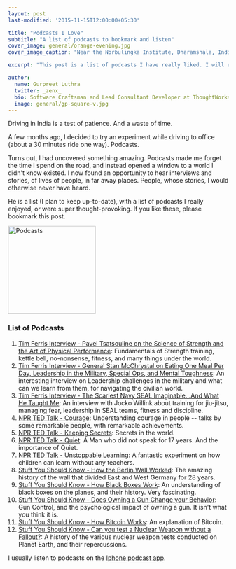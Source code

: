 ```yaml
---
layout: post
last-modified: '2015-11-15T12:00:00+05:30'

title: "Podcasts I Love"
subtitle: "A list of podcasts to bookmark and listen"
cover_image: general/orange-evening.jpg
cover_image_caption: "Near the Norbulingka Institute, Dharamshala, India"

excerpt: "This post is a list of podcasts I have really liked. I will update this post as I find more podcasts I like, so do consider bookmarking it."

author:
  name: Gurpreet Luthra
  twitter: _zenx_
  bio: Software Craftsman and Lead Consultant Developer at ThoughtWorks
  image: general/gp-square-v.jpg
---
```


Driving in India is a test of patience. And a waste of time.

A few months ago, I decided to try an experiment while driving to office (about a 30 minutes ride one way).
Podcasts.

Turns out, I had uncovered something amazing. Podcasts made me forget the time I spend on the road, and instead opened a window to a world I didn't know existed.
I now found an opportunity to hear interviews and stories, of lives of people, in far away places.
People, whose stories, I would otherwise never have heard.


He is a list (I plan to keep up-to-date), with a list of podcasts I really enjoyed, or were super thought-provoking. If you like these, please bookmark this post.

<img src="http://englishminds.co.uk/wp-content/uploads/2014/06/Podcast.jpg" alt="Podcasts" style="width: 200px;"/>

### List of Podcasts

1. [Tim Ferris Interview - Pavel Tsatsouline on the Science of Strength and the Art of Physical Performance](http://fourhourworkweek.com/2015/01/15/pavel-tsatsouline/):
Fundamentals of Strength training, kettle bell, no-nonsense, fitness, and many things under the world.
2. [Tim Ferris Interview - General Stan McChrystal on Eating One Meal Per Day, Leadership in the Military,
Special Ops, and Mental Toughness](http://fourhourworkweek.com/2015/07/05/stanley-mcchrystal/): An interesting interview on Leadership challenges in the military
and what can we learn from them, for navigating the civilian world.
3. [Tim Ferris Interview - The Scariest Navy SEAL Imaginable…And What He Taught Me](http://fourhourworkweek.com/2015/09/25/jocko-willink/): An interview with Jocko Willink
about training for jiu-jitsu, managing fear, leadership in SEAL teams, fitness and discipline.
4. [NPR TED Talk - Courage](http://www.npr.org/programs/ted-radio-hour/368757408/courage): Understanding courage in people -- talks by some remarkable people, with remarkable
achievements.
5. [NPR TED Talk - Keeping Secrets](http://www.npr.org/programs/ted-radio-hour/377505449/keeping-secrets): Secrets in the world.
6. [NPR TED Talk - Quiet](http://www.npr.org/programs/ted-radio-hour/357846020/quiet): A Man who did not speak for 17 years. And the importance of Quiet.
7. [NPR TED Talk - Unstoppable Learning](http://www.npr.org/2013/04/25/179010396/unstoppable-learning): A fantastic experiment on how children can learn without any teachers.
8. [Stuff You Should Know - How the Berlin Wall Worked](http://www.stuffyoushouldknow.com/podcasts/how-the-berlin-wall-worked/): The amazing history of the wall that divided East
and West Germany for 28 years.
9. [Stuff You Should Know - How Black Boxes Work](http://www.stuffyoushouldknow.com/podcasts/black-boxes-work/): An understanding of black boxes on the planes, and their history. Very fascinating.
10. [Stuff You Should Know - Does Owning a Gun Change your Behavior](http://www.stuffyoushouldknow.com/podcasts/owning-gun-change-behavior-2/): Gun Control, and the psychological impact of owning a gun.
It isn't what you think it is.
11. [Stuff You Should Know - How Bitcoin Works](http://www.stuffyoushouldknow.com/podcasts/bitcoin-works/): An explanation of Bitcoin.
12. [Stuff You Should Know - Can you test a Nuclear Weapon without a Fallout?](http://www.stuffyoushouldknow.com/podcasts/can-you-test-a-nuclear-weapon-without-a-fallout/): A history of the various nuclear weapon tests conducted on Planet Earth, and their repercussions.


I usually listen to podcasts on the [Iphone podcast app](https://itunes.apple.com/in/app/podcasts/id525463029?mt=8&ign-mpt=uo%3D4).

